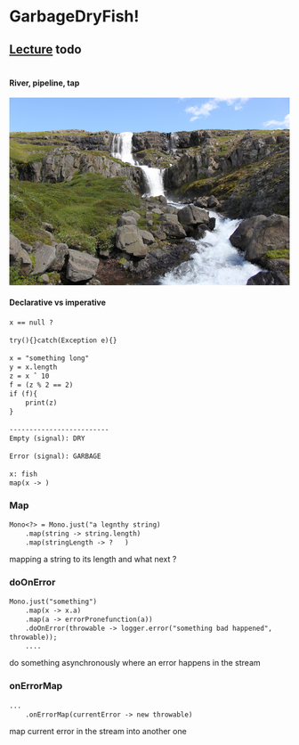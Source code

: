 # GarbageDryFish!
## [Lecture](http://youtube.com/mm7amini/reactiveland/season1/episode2) todo

#

#### River, pipeline, tap
![bleiksa river iceland](bleiksa-river-waterfall-iceland.jpeg)

#### Declarative vs imperative
    x == null ?
    
    try(){}catch(Exception e){}
     
    x = "something long" 
    y = x.length
    z = x ˆ 10
    f = (z % 2 == 2) 
    if (f){
        print(z) 
    }

    -------------------------
    Empty (signal): DRY
    
    Error (signal): GARBAGE

    x: fish
    map(x -> )

    
### Map
    Mono<?> = Mono.just("a legnthy string)
        .map(string -> string.length)
        .map(stringLength -> ?   )

mapping a string to its length and what next ? 
    
### doOnError
    Mono.just("something")
        .map(x -> x.a)
        .map(a -> errorPronefunction(a))
        .doOnError(throwable -> logger.error("something bad happened", throwable));
        ....

do something asynchronously where an error happens in the stream

### onErrorMap
    ...
        .onErrorMap(currentError -> new throwable)

map current error in the stream into another one 

[//]: # (Stream)
[//]: # (if eles filter empty)
[//]: # (doOnNext, Collection, Flux, filter, recursive <--> while)
[//]: # (functional programming, pure functions, only one thing)
